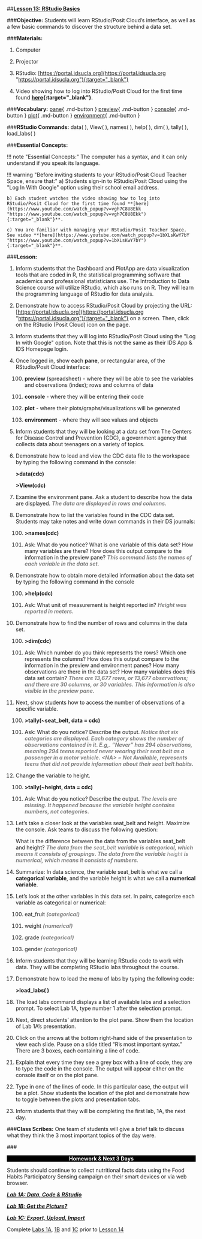 ##**<u>Lesson 13: RStudio Basics</u>**

###**Objective:**
Students will learn RStudio/Posit Cloud’s interface, as well as a few basic commands to discover the structure behind
a data set.

###**Materials:**
1. Computer

2. Projector

3. RStudio: [https://portal.idsucla.org](https://portal.idsucla.org "https://portal.idsucla.org"){:target="_blank"}

4. Video showing how to log into RStudio/Posit Cloud for the first time found **[here](https://www.youtube.com/watch_popup?v=vgh7C8U8Ekk "https://www.youtube.com/watch_popup?v=vgh7C8U8Ekk"){:target="_blank"}**.

###**Vocabulary:**
[pane](../../vocabulary/unit1/#pane "a rectangular area within RStudio"){ .md-button }
[preview](../../vocabulary/unit1/#preview "a pane within RStudio; (spreadsheet) - where they will be able to see the variables and observations (index); rows and columns of data"){ .md-button }
[console](../../vocabulary/unit1/#console "a pane within RStudio; the place where RStudio is waiting for you to tell it what to do, and where it will show the results of a command; you type your codes directly into the console"){ .md-button }
[plot](../../vocabulary/unit1/#plot "a pane within RStudio; where plots/graphs/visualizations will be generated"){ .md-button }
[environment](../../vocabulary/unit1/#environment "a pane within RStudio; where values and objects can be viewed"){ .md-button }

###**RStudio Commands:**
data( ), View( ), names( ), help( ), dim( ), tally( ), load_labs( )

###**Essential Concepts:**

!!! note "Essential Concepts:"
    The computer has a syntax, and it can only understand if you speak its language.

!!! warning "Before inviting students to your RStudio/Posit Cloud Teacher Space, ensure that:"
    a) Students sign-in to RStudio/Posit Cloud using the "Log In With Google" option using their school email address.

    b) Each student watches the video showing how to log into RStudio/Posit Cloud for the first time found **[here](https://www.youtube.com/watch_popup?v=vgh7C8U8Ekk "https://www.youtube.com/watch_popup?v=vgh7C8U8Ekk"){:target="_blank"}**.

    c) You are familiar with managing your RStudio/Posit Teacher Space. See video **[here](https://www.youtube.com/watch_popup?v=1bXLsKwY7bY "https://www.youtube.com/watch_popup?v=1bXLsKwY7bY"){:target="_blank"}**.

###**Lesson:**
1. Inform students that the Dashboard and PlotApp are data visualization tools that are coded in R,
the statistical programming software that academics and professional statisticians use. The
Introduction to Data Science course will utilize RStudio, which also runs on R. They will learn the
programming language of RStudio for data analysis.

2. Demonstrate how to access RStudio/Posit Cloud by projecting the URL: [https://portal.idsucla.org](https://portal.idsucla.org "https://portal.idsucla.org"){:target="_blank"} on a screen.
Then, click on the RStudio (Posit Cloud) icon on the page.

3. Inform students that they will log into RStudio/Posit Cloud using the "Log In with Google" option. Note that this is not the same as their IDS App & IDS Homepage login.

4. Once logged in, show each **pane**, or rectangular area, of the RStudio/Posit Cloud interface:

    100. **preview** (spreadsheet) - where they will be able to see the variables and observations
    (index); rows and columns of data

    100. **console** - where they will be entering their code

    100. **plot** - where their plots/graphs/visualizations will be generated

    100. **environment** - where they will see values and objects

5. Inform students that they will be looking at a data set from The Centers for Disease Control and
Prevention (CDC), a government agency that collects data about teenagers on a variety of topics.

6. Demonstrate how to load and view the CDC data file to the workspace by typing the following
command in the console:

    **>data(cdc)**

    **>View(cdc)**

7. Examine the environment pane. Ask a student to describe how the data are displayed. <span style="color:grey">***The data
are displayed in rows and columns.***</span>

8. Demonstrate how to list the variables found in the CDC data set. Students may take notes and
write down commands in their DS journals:

    100. **>names(cdc)**

    100. Ask: What do you notice? What is one variable of this data set? How many variables are
    there? How does this output compare to the information in the preview pane?  <span style="color:grey">***This
    command lists the names of each variable in the data set.***</span>

9. Demonstrate how to obtain more detailed information about the data set by typing the following
command in the console

    100. **>help(cdc)**

    100. Ask: What unit of measurement is height reported in? <span style="color:grey">***Height was reported in meters.***</span>

10. Demonstrate how to find the number of rows and columns in the data set.

    100. **>dim(cdc)**

    100. Ask: Which number do you think represents the rows? Which one represents the
    columns? How does this output compare to the information in the preview and
    environment panes? How many observations are there in the data set? How many
    variables does this data set contain? <span style="color:grey">***There are 13,677 rows, or 13,677 observations;
    and there are 30 columns, or 30 variables. This information is also visible in the
    preview pane.***</span>

11. Next, show students how to access the number of observations of a specific variable.

    100. **>tally(~seat_belt, data = cdc)**

    100. Ask: What do you notice? Describe the output. <span style="color:grey">***Notice that six categories are
    displayed. Each category shows the number of observations contained in it. E.g,.
    “Never” has 294 observations, meaning 294 teens reported never wearing their
    seat belt as a passenger in a motor vehicle. &lt;NA> = Not Available, represents teens
    that did not provide information about their seat belt habits.***</span>

12. Change the variable to height.

    100. **>tally(~height, data = cdc)**

    100. Ask: What do you notice? Describe the output. <span style="color:grey">***The levels are missing. It happened
    because the variable height contains numbers, not categories.***</span>

13. Let’s take a closer look at the variables seat_belt and height. Maximize the console. Ask teams to
discuss the following question:

    What is the difference between the data from the variables seat_belt and height? <span style="color:grey">***The
    data from the*** *seat_belt* ***variable is categorical, which means it consists of
    groupings. The data from the variable*** *height* ***is numerical, which means it consists
    of numbers.***</span>

14. Summarize: In data science, the variable seat_belt is what we call a **categorical variable**, and
the variable height is what we call a **numerical variable**.

15. Let’s look at the other variables in this data set. In pairs, categorize each variable as categorical
or numerical:

    100. eat_fruit <span style="color:grey">***(categorical)***</span>

    100. weight <span style="color:grey">***(numerical)***</span>

    100. grade <span style="color:grey">***(categorical)***</span>

    100. gender <span style="color:grey">***(categorical)***</span>

16. Inform students that they will be learning RStudio code to work with data. They will be completing
RStudio labs throughout the course.

17. Demonstrate how to load the menu of labs by typing the following code:

    **>load_labs( )**

18. The load labs command displays a list of available labs and a selection prompt. To select Lab 1A,
type number 1 after the selection prompt.

19. Next, direct students’ attention to the plot pane. Show them the location of Lab 1A’s presentation.

20. Click on the arrows at the bottom right-hand side of the presentation to view each slide. Pause on
a slide titled “R’s most important syntax.” There are 3 boxes, each containing a line of code.

21. Explain that every time they see a grey box with a line of code, they are to type the code in the
console. The output will appear either on the console itself or on the plot pane.

22. Type in one of the lines of code. In this particular case, the output will be a plot. Show students
the location of the plot and demonstrate how to toggle between the plots and presentation tabs.

23. Inform students that they will be completing the first lab, 1A, the next day.

###**Class Scribes:**
One team of students will give a brief talk to discuss what they think the 3 most important topics
of the day were.

###<p style="background: black; color: white; text-align: center;">**Homework & Next 3 Days**</p>
Students should continue to collect nutritional facts data using the Food Habits Participatory Sensing
campaign on their smart devices or via web browser.

[<u>***Lab 1A: Data, Code & RStudio***</u>](lab1a.md)

[<u>***Lab 1B: Get the Picture?***</u>](lab1b.md)

[<u>***Lab 1C: Export, Upload, Import***</u>](lab1c.md)

Complete [Labs 1A](lab1a.md), [1B](lab1b.md) and [1C](lab1c.md) prior to [Lesson 14](lesson14.md)